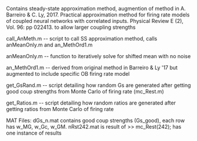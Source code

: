Contains steady-state approximation method, augmention of method in 
A. Barreiro & C. Ly, 2017. Practical approximation method for firing rate models of coupled neural networks with correlated inputs. 
Physical Review E (2), Vol. 96: pp 022413.
to allow larger coupling strengths

call_AnMeth.m -- script to call SS approximation method, calls anMeanOnly.m and an_MethOrd1.m

anMeanOnly.m -- function to iteratively solve for shifted mean with no noise

an_MethOrd1.m -- derived from original method in Barreiro & Ly '17 but augmented to include specific OB firing rate model

get_GsRand.m -- script detailing how random Gs are generated after getting good coup strengths from Monte Carlo of firing rate (mc_Rest.m) 

get_Ratios.m -- script detailing how random ratios are generated after getting ratios from Monte Carlo of firing rate

MAT Files: dGs_n.mat contains good coup strengths (Gs_good), each row has w_MG, w_Gc, w_GM. 
nRst242.mat is result of >> mc_Rest(242); has one instance of results
